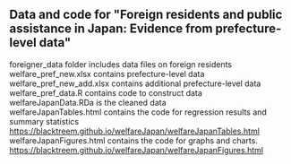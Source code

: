 ## Data and code for "Foreign residents and public assistance in Japan: Evidence from prefecture-level data"
foreigner_data folder includes data files on foreign residents <br />
welfare_pref_new.xlsx contains prefecture-level data <br />
welfare_pref_new_add.xlsx contains additional prefecture-level data <br />
welfare_pref_data.R contains code to construct data <br />
welfareJapanData.RDa is the cleaned data <br />
welfareJapanTables.html contains the code for regression results and summary statistics <br />
https://blacktreem.github.io/welfareJapan/welfareJapanTables.html <br />
welfareJapanFigures.html contains the code for graphs and charts. <br />
https://blacktreem.github.io/welfareJapan/welfareJapanFigures.html <br />
